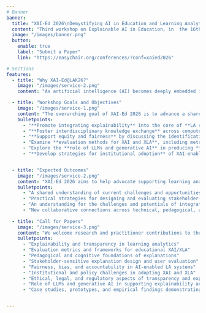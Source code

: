 ```yaml
---
# Banner
banner:
  title: "XAI-Ed 2026\nDemystifying AI in Education and Learning Analytics through Explainability, Agency, and Transparency"
  content: "Third workshop on Explainable AI in Education, in  the 16th International Conference on Learning Analytics & Knowledge (LAK 2026)Bergen, Norway, 27 April-01 MAy 2026"
  image: "/images/banner.png"
  button:
    enable: true
    label: "Submit a Paper"
    link: "https://easychair.org/conferences/?conf=xaied2026"

# Sections
features:
  - title: "Why XAI-Ed@LAK26?"
    image: "/images/service-2.png"
    content: "As artificial intelligence (AI) becomes deeply embedded in educational technologies and Learning Analytics (LA), the demand for transparency, trust, and fairness has never been greater. Yet, explainability remains an underexplored dimension of LA practice. Many analytics and AI models still operate as opaque “black boxes,” limiting educators’ and learners’ ability to interpret results, act upon insights, or evaluate fairness.\nThe XAI-Ed 2026 workshop responds to this challenge by positioning Explainable AI (XAI) and Explainable Learning Analytics (XLA) as essential enablers of trustworthy, participatory, and equitable education. It brings together researchers and practitioners to bridge the gap between algorithmic predictions and stakeholder understanding, linking technical advances in model interpretability with pedagogical principles, ethical responsibility, and institutional practice.\nThrough presentations, panels, and collaborative sessions, the workshop will explore approaches ranging from intrinsic and post-hoc explainability to the use of large language models (LLMs) for adaptive explanations. It will foreground issues of bias, accountability, evaluation, and compliance, and emphasize stakeholder-sensitive, actionable explanations that empower educators and learners to make informed decisions."

  - title: "Workshop Goals and Objectives"
    image: "/images/service-1.png"
    content: "The overarching goal of XAI-Ed 2026 is to advance a shared agenda for human-centered, explainable learning analytics. Specifically, the workshop seeks to:"
    bulletpoints:
      - "**Promote integrating explainability** into the core of **LA research and practice**, promoting interpretability and stakeholder empowerment rather than post-hoc justification."
      - "**Foster interdisciplinary knowledge exchange** across computer science, pedagogy, ethics, and institutional policy to co-design explainable and trustworthy systems."
      - "**Support equity and fairness** by discussing the identification and mitigation of  algorithmic bias in educational analytics."
      - "Examine **evaluation methods for XAI and XLA**, including metrics for explanation faithfulness, usefulness, and usability."
      - "Explore the **role of LLMs and generative AI** in producing **stakeholder-aware**, **personalized** explanations."
      - "**Develop strategies for institutional adoption** of XAI-enabled learning analytics that align with educational values and regulatory frameworks."


  - title: "Expected Outcomes"
    image: "/images/service-2.png"
    content: "XAI-Ed 2026 aims to help advocate supporting learning analytics with a transparent, participatory, and ethically grounded practice, one that delivers not only accurate predictions but also actionable, explainable, and equitable insights that strengthen learner and educator agency. By the end of the workshop, participants will have:"
    bulletpoints:
      - "A shared understanding of current challenges and opportunities in XAI and XLA."
      - "Practical strategies for designing and evaluating stakeholder-sensitive explanations."
      - "An understanding for the challenges and potentials of integrating explainability into institutional analytics and policy frameworks."
      - "New collaborative connections across technical, pedagogical, and policy domains."
    
  - title: "Call for Papers"
    image: "/images/service-3.png"
    content: "We welcome research and practitioner contributions to the workshop, as full papers or short ones (positional papers, conceptual papers, or practitioner reports). Contributions are invited on (but not limited to) the following topics. More details on the CfP and the submission [here](https://easychair.org/conferences/?conf=xaied2026)"
    bulletpoints:
      - "Explainability and transparency in learning analytics"
      - "Evaluation metrics and frameworks for educational XAI/XLA"
      - "Pedagogical and cognitive foundations of explanations"
      - "Stakeholder-sensitive explanation design and user evaluation"
      - "Fairness, bias, and accountability in AI-enabled LA systems"
      - "Institutional and policy challenges in adopting XAI and XLA"
      - "Ethical, legal, and regulatory aspects of transparency and explainability in LA"
      - "Role of LLMs and generative AI in supporting explainability and learner reflection in LA"
      - "Case studies, prototypes, and empirical findings demonstrating XAI/XLA in educational contexts"


---
```

